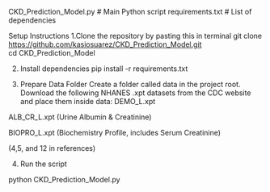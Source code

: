 CKD_Prediction_Model.py   # Main Python script
requirements.txt          # List of dependencies

Setup Instructions
1.Clone the repository by pasting this in terminal
git clone https://github.com/kasiosuarez/CKD_Prediction_Model.git  
cd CKD_Prediction_Model

2. Install dependencies
   pip install -r requirements.txt

3. Prepare Data Folder
Create a folder called data in the project root.
Download the following NHANES .xpt datasets from the CDC website and place them inside data:
DEMO_L.xpt

ALB_CR_L.xpt (Urine Albumin & Creatinine)

BIOPRO_L.xpt (Biochemistry Profile, includes Serum Creatinine)

(4,5, and 12 in references)

4. Run the script

python CKD_Prediction_Model.py
